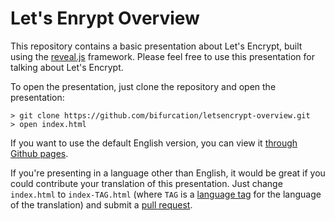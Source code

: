 Let's Enrypt Overview
=====================

This repository contains a basic presentation about Let's Encrypt, built using
the [reveal.js](http://lab.hakim.se/reveal-js/) framework.  Please feel free to
use this presentation for talking about Let's Encrypt.

To open the presentation, just clone the repository and open the presentation:

```
> git clone https://github.com/bifurcation/letsencrypt-overview.git
> open index.html
```

If you want to use the default English version, you can view it [through Github
pages](http://bifurcation.github.io/letsencrypt-overview).

If you're presenting in a language other than English, it would be great if you
could contribute your translation of this presentation.  Just change
`index.html` to `index-TAG.html` (where `TAG` is a [language
tag](http://www.iana.org/assignments/language-subtag-registry/language-subtag-registry)
for the language of the translation) and submit a [pull
  request](https://github.io/bifurcation/letsencrypt-overview).
